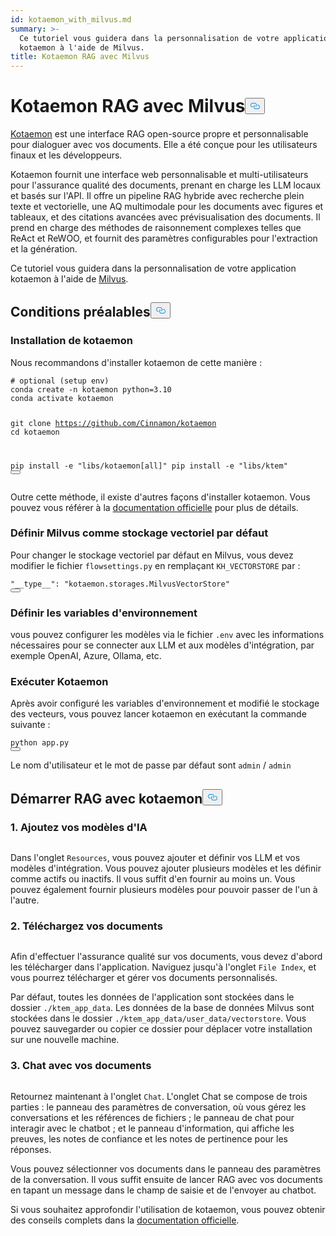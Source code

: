```yaml
---
id: kotaemon_with_milvus.md
summary: >-
  Ce tutoriel vous guidera dans la personnalisation de votre application
  kotaemon à l'aide de Milvus.
title: Kotaemon RAG avec Milvus
---
```

<h1 id="Kotaemon-RAG-with-Milvus" class="common-anchor-header">Kotaemon RAG avec Milvus<button data-href="#Kotaemon-RAG-with-Milvus" class="anchor-icon" translate="no">
      <svg translate="no"
        aria-hidden="true"
        focusable="false"
        height="20"
        version="1.1"
        viewBox="0 0 16 16"
        width="16"
      >
        <path
          fill="#0092E4"
          fill-rule="evenodd"
          d="M4 9h1v1H4c-1.5 0-3-1.69-3-3.5S2.55 3 4 3h4c1.45 0 3 1.69 3 3.5 0 1.41-.91 2.72-2 3.25V8.59c.58-.45 1-1.27 1-2.09C10 5.22 8.98 4 8 4H4c-.98 0-2 1.22-2 2.5S3 9 4 9zm9-3h-1v1h1c1 0 2 1.22 2 2.5S13.98 12 13 12H9c-.98 0-2-1.22-2-2.5 0-.83.42-1.64 1-2.09V6.25c-1.09.53-2 1.84-2 3.25C6 11.31 7.55 13 9 13h4c1.45 0 3-1.69 3-3.5S14.5 6 13 6z"
        ></path>
      </svg>
    </button></h1><p><a href="https://github.com/Cinnamon/kotaemon">Kotaemon</a> est une interface RAG open-source propre et personnalisable pour dialoguer avec vos documents. Elle a été conçue pour les utilisateurs finaux et les développeurs.</p>
<p>Kotaemon fournit une interface web personnalisable et multi-utilisateurs pour l'assurance qualité des documents, prenant en charge les LLM locaux et basés sur l'API. Il offre un pipeline RAG hybride avec recherche plein texte et vectorielle, une AQ multimodale pour les documents avec figures et tableaux, et des citations avancées avec prévisualisation des documents. Il prend en charge des méthodes de raisonnement complexes telles que ReAct et ReWOO, et fournit des paramètres configurables pour l'extraction et la génération.</p>
<p>Ce tutoriel vous guidera dans la personnalisation de votre application kotaemon à l'aide de <a href="https://milvus.io/">Milvus</a>.</p>
<h2 id="Prerequisites" class="common-anchor-header">Conditions préalables<button data-href="#Prerequisites" class="anchor-icon" translate="no">
      <svg translate="no"
        aria-hidden="true"
        focusable="false"
        height="20"
        version="1.1"
        viewBox="0 0 16 16"
        width="16"
      >
        <path
          fill="#0092E4"
          fill-rule="evenodd"
          d="M4 9h1v1H4c-1.5 0-3-1.69-3-3.5S2.55 3 4 3h4c1.45 0 3 1.69 3 3.5 0 1.41-.91 2.72-2 3.25V8.59c.58-.45 1-1.27 1-2.09C10 5.22 8.98 4 8 4H4c-.98 0-2 1.22-2 2.5S3 9 4 9zm9-3h-1v1h1c1 0 2 1.22 2 2.5S13.98 12 13 12H9c-.98 0-2-1.22-2-2.5 0-.83.42-1.64 1-2.09V6.25c-1.09.53-2 1.84-2 3.25C6 11.31 7.55 13 9 13h4c1.45 0 3-1.69 3-3.5S14.5 6 13 6z"
        ></path>
      </svg>
    </button></h2><h3 id="Installation" class="common-anchor-header">Installation de kotaemon</h3><p>Nous recommandons d'installer kotaemon de cette manière :</p>
<pre><code translate="no" class="language-shell"><span class="hljs-meta prompt_"># </span><span class="language-bash">optional (setup <span class="hljs-built_in">env</span>)</span>
conda create -n kotaemon python=3.10
conda activate kotaemon

git clone https://github.com/Cinnamon/kotaemon
cd kotaemon

pip install -e &quot;libs/kotaemon[all]&quot;
pip install -e &quot;libs/ktem&quot;
<button class="copy-code-btn"></button></code></pre>
<p>Outre cette méthode, il existe d'autres façons d'installer kotaemon. Vous pouvez vous référer à la <a href="https://github.com/Cinnamon/kotaemon?tab=readme-ov-file#installation">documentation officielle</a> pour plus de détails.</p>
<h3 id="Set-Milvus-as-the-default-vector-storage" class="common-anchor-header">Définir Milvus comme stockage vectoriel par défaut</h3><p>Pour changer le stockage vectoriel par défaut en Milvus, vous devez modifier le fichier <code translate="no">flowsettings.py</code> en remplaçant <code translate="no">KH_VECTORSTORE</code> par :</p>
<pre><code translate="no" class="language-python"><span class="hljs-string">&quot;__type__&quot;</span>: <span class="hljs-string">&quot;kotaemon.storages.MilvusVectorStore&quot;</span>
<button class="copy-code-btn"></button></code></pre>
<h3 id="Set-Environment-Variables" class="common-anchor-header">Définir les variables d'environnement</h3><p>vous pouvez configurer les modèles via le fichier <code translate="no">.env</code> avec les informations nécessaires pour se connecter aux LLM et aux modèles d'intégration, par exemple OpenAI, Azure, Ollama, etc.</p>
<h3 id="Run-Kotaemon" class="common-anchor-header">Exécuter Kotaemon</h3><p>Après avoir configuré les variables d'environnement et modifié le stockage des vecteurs, vous pouvez lancer kotaemon en exécutant la commande suivante :</p>
<pre><code translate="no" class="language-shell">python app.py
<button class="copy-code-btn"></button></code></pre>
<p>Le nom d'utilisateur et le mot de passe par défaut sont <code translate="no">admin</code> / <code translate="no">admin</code></p>
<h2 id="Start-RAG-with-kotaemon" class="common-anchor-header">Démarrer RAG avec kotaemon<button data-href="#Start-RAG-with-kotaemon" class="anchor-icon" translate="no">
      <svg translate="no"
        aria-hidden="true"
        focusable="false"
        height="20"
        version="1.1"
        viewBox="0 0 16 16"
        width="16"
      >
        <path
          fill="#0092E4"
          fill-rule="evenodd"
          d="M4 9h1v1H4c-1.5 0-3-1.69-3-3.5S2.55 3 4 3h4c1.45 0 3 1.69 3 3.5 0 1.41-.91 2.72-2 3.25V8.59c.58-.45 1-1.27 1-2.09C10 5.22 8.98 4 8 4H4c-.98 0-2 1.22-2 2.5S3 9 4 9zm9-3h-1v1h1c1 0 2 1.22 2 2.5S13.98 12 13 12H9c-.98 0-2-1.22-2-2.5 0-.83.42-1.64 1-2.09V6.25c-1.09.53-2 1.84-2 3.25C6 11.31 7.55 13 9 13h4c1.45 0 3-1.69 3-3.5S14.5 6 13 6z"
        ></path>
      </svg>
    </button></h2><h3 id="1-Add-your-AI-models" class="common-anchor-header">1. Ajoutez vos modèles d'IA</h3><p>
  <span class="img-wrapper">
    <img translate="no" src="/docs/v2.6.x/assets/kotaemon_1.png" alt="" class="doc-image" id="" />
    <span></span>
  </span>
</p>
<p>Dans l'onglet <code translate="no">Resources</code>, vous pouvez ajouter et définir vos LLM et vos modèles d'intégration. Vous pouvez ajouter plusieurs modèles et les définir comme actifs ou inactifs. Il vous suffit d'en fournir au moins un. Vous pouvez également fournir plusieurs modèles pour pouvoir passer de l'un à l'autre.</p>
<h3 id="2-Upload-your-documents" class="common-anchor-header">2. Téléchargez vos documents</h3><p>
  <span class="img-wrapper">
    <img translate="no" src="/docs/v2.6.x/assets/kotaemon_2.png" alt="" class="doc-image" id="" />
    <span></span>
  </span>
</p>
<p>Afin d'effectuer l'assurance qualité sur vos documents, vous devez d'abord les télécharger dans l'application. Naviguez jusqu'à l'onglet <code translate="no">File Index</code>, et vous pourrez télécharger et gérer vos documents personnalisés.</p>
<p>Par défaut, toutes les données de l'application sont stockées dans le dossier <code translate="no">./ktem_app_data</code>. Les données de la base de données Milvus sont stockées dans le dossier <code translate="no">./ktem_app_data/user_data/vectorstore</code>. Vous pouvez sauvegarder ou copier ce dossier pour déplacer votre installation sur une nouvelle machine.</p>
<h3 id="3-Chat-with-your-documents" class="common-anchor-header">3. Chat avec vos documents</h3><p>
  <span class="img-wrapper">
    <img translate="no" src="/docs/v2.6.x/assets/kotaemon_3.png" alt="" class="doc-image" id="" />
    <span></span>
  </span>
</p>
<p>Retournez maintenant à l'onglet <code translate="no">Chat</code>. L'onglet Chat se compose de trois parties : le panneau des paramètres de conversation, où vous gérez les conversations et les références de fichiers ; le panneau de chat pour interagir avec le chatbot ; et le panneau d'information, qui affiche les preuves, les notes de confiance et les notes de pertinence pour les réponses.</p>
<p>Vous pouvez sélectionner vos documents dans le panneau des paramètres de la conversation. Il vous suffit ensuite de lancer RAG avec vos documents en tapant un message dans le champ de saisie et de l'envoyer au chatbot.</p>
<p>Si vous souhaitez approfondir l'utilisation de kotaemon, vous pouvez obtenir des conseils complets dans la <a href="https://cinnamon.github.io/kotaemon/usage/">documentation officielle</a>.</p>
